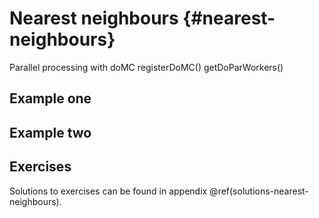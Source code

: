 # Nearest neighbours {#nearest-neighbours}

<!-- Matt -->

<!-- 
Get ideas on presentation from Harvard bioinformatics website. In particular, use of dataset with two variables (crabs??), because easier to display. Performance of classifier as k increases (should initially improve and then get worse - starts to lose flexibility).

In exercises could introduce application of knn to regression.

GENERAL:
SPLOM for displaying datasets with small number of variables

FEATURE SELECTION
filter methods  /  wrapper methods / genetic algorithms

-->

Parallel processing with doMC
registerDoMC()
getDoParWorkers()

## Example one

## Example two

## Exercises

Solutions to exercises can be found in appendix \@ref(solutions-nearest-neighbours).
